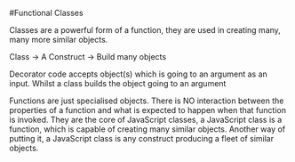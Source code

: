 #Functional Classes

Classes are a powerful form of a function, they are used in creating many, many more similar objects.

Class -> A Construct -> Build many objects

Decorator code accepts object(s) which is going to an argument as an input.  Whilst a class builds the object going to an argument

Functions are just specialised objects.  There is NO interaction between the properties of a function and what is expected to happen when that function is invoked.  They are the core of JavaScript classes, a JavaScript class is a function, which is capable of creating many similar objects.  Another way of putting it, a JavaScript class is any construct producing a fleet of similar objects. 


